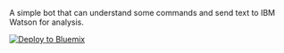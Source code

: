 A simple bot that can understand some commands and send text to IBM Watson for analysis.

[![Deploy to Bluemix](https://bluemix.net/deploy/button.png)](https://bluemix.net/deploy?repository=https://github.com/tellison/smart-slackbot.git)
